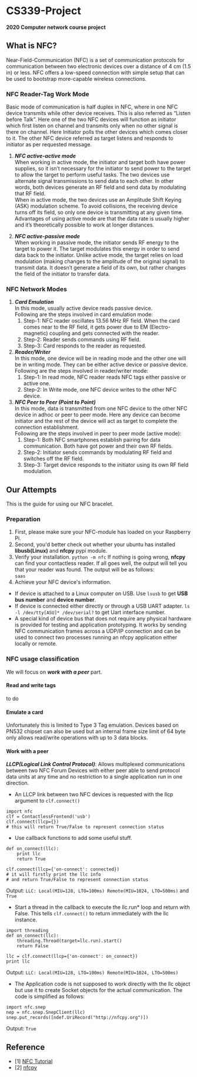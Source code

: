 # CS339-Project
**2020 Computer network course project**
## What is NFC?
Near-Field-Communication (NFC) is a set of communication protocols for communication 
between two electronic devices over a distance of 4 cm (1.5 in) or less.
NFC offers a low-speed connection with simple setup that can be used to bootstrap more-capable wireless connections.
### NFC Reader-Tag Work Mode
Basic mode of communication is half duplex in NFC, where in one NFC device transmits while other device receives. 
This is also referred as “Listen before Talk”. Here one of the two NFC devices will function as initiator which 
first listen on channel and transmits only when no other signal is there on channel. Here Initiator polls 
the other devices which comes closer to it. The other NFC device referred as target listens and responds to initiator as per requested message.
1. ***NFC active-active mode***\
   When working in active mode, the initiator and target both have power supplies, so it isn’t necessary for the initiator 
   to send power to the target to allow the target to perform useful tasks. The two devices use alternate signal transmissions to send data to each other. 
   In other words, both devices generate an RF field and send data by modulating that RF field.\
   When in active mode, the two devices use an Amplitude Shift Keying (ASK) modulation scheme. To avoid collisions, 
   the receiving device turns off its field, so only one device is transmitting at any given time. Advantages of using active mode are that the data rate is usually higher 
   and it’s theoretically possible to work at longer distances.
   
2. ***NFC active-passive mode***\
   When working in passive mode, the initiator sends RF energy to the target to power it. The target modulates this energy 
   in order to send data back to the initiator. Unlike active mode, the target relies on load modulation (making changes to 
   the amplitude of the original signal) to transmit data. It doesn’t generate a field of its own, but rather changes the field of the initiator to transfer data.
### NFC Network Modes
1. ***Card Emulation***\
In this mode, usually active device reads passive device.\
Following are the steps involved in card emulation mode:
    1. Step-1: NFC reader oscillates 13.56 MHz RF field. When the card comes near to the RF field, 
    it gets power due to EM (Electro-magnetic) coupling and gets connected with the reader.
    2. Step-2: Reader sends commands using RF field.
    3. Step-3: Card responds to the reader as requested.
2. ***Reader/Writer***\
In this mode, one device will be in reading mode and the other one will be in writing mode. They can be either active device or passive device.\
Following are the steps involved in reader/writer mode:
    1. Step-1: In read mode, NFC reader reads NFC tags either passive or active one.
    2. Step-2: In Write mode, one NFC device writes to the other NFC device.
3. ***NFC Peer to Peer (Point to Point)***\
In this mode, data is transmitted from one NFC device to the other NFC device in adhoc or peer to peer mode. 
Here any device can become initiator and the rest of the device will act as target to complete the connection establishment.\
Following are the steps involved in peer to peer mode (active mode):
    1. Step-1: Both NFC smartphones establish pairing for data communication. Both have got power and their own RF fields.
    2. Step-2: Initiator sends commands by modulating RF field and switches off the RF field.
    3. Step-3: Target device responds to the initiator using its own RF field modulation.
## Our Attempts
This is the guide for using our NFC bracelet.

### Preparation
1. First, please make sure your NFC-module has loaded on your Raspberry Pi. 
2. Second, you'd better check out whether your ubuntu has installed **libusb(Linux)** and  **nfcpy** pypi module.
3. Verify your installation. ``python -m nfc`` If nothing is going wrong, **nfcpy** can find your contactless reader. If all goes well, the output will tell you that your reader was found.
The output will be as follows: \
``saas`` 
4. Achieve your NFC device's information. 
* If device is attached to a Linux computer on USB. Use ``lsusb`` to get **USB bus number** and **device number**. 
* If device is connected either directly or through a USB UART adapter. ``ls -l /dev/tty[ASU]* /dev/serial?`` to get Uart interface number.
* A special kind of device bus that does not require any physical hardware is provided for testing and application prototyping. 
It works by sending NFC communication frames across a UDP/IP connection and can be used to connect two processes running an nfcpy application either locally or remote.
### NFC usage classification
We will focus on ***work with a peer*** part.
#### Read and write tags
to do
#### Emulate a card
Unfortunately this is limited to Type 3 Tag emulation. Devices based on PN532 chipset can also be used 
but an internal frame size limit of 64 byte only allows read/write operations with up to 3 data blocks.


#### Work with a peer
***LLCP(Logical Link Control Protocol)***: Allows multiplexed communications 
between two NFC Forum Devices with either peer able to send protocol data units 
at any time and no restriction to a single application run in one direction.
* An LLCP link between two NFC devices is requested with the llcp argument to ``clf.connect()``
```
import nfc
clf = ContactlessFrontend('usb')
clf.connect(llcp={})
# this will return True/False to represent connection status
```
* Use callback functions to add some useful stuff.
```
def on_connect(llc):
    print llc
    return True

clf.connect(llcp={'on-connect': connected})
# it will firstly print the llc info
# and return True/False to represent connection status
```
Output: ``LLC: Local(MIU=128, LTO=100ms) Remote(MIU=1024, LTO=500ms)``
and ``True``
* Start a thread in the callback to execute the llc.run* loop and return with False. 
This tells ``clf.connect()`` to return immediately with the llc instance.
```
import threading
def on_connect(llc):
    threading.Thread(target=llc.run).start()
    return False

llc = clf.connect(llcp={'on-connect': on_connect})
print llc
```
Output: ``LLC: Local(MIU=128, LTO=100ms) Remote(MIU=1024, LTO=500ms)``
* The Application code is not supposed to work directly with the llc object 
but use it to create Socket objects for the actual communication. The code 
is simplified as follows:
```
import nfc.snep
nep = nfc.snep.SnepClient(llc)
snep.put_records([ndef.UriRecord("http://nfcpy.org")])
```
Output: ``True``

## Reference
- [1] [NFC Tutorial](https://iotpoint.wordpress.com/nfc-tutorial/)
- [2] [nfcpy](https://nfcpy.readthedocs.io/en/latest/topics/get-started.html)
